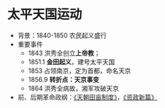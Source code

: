 # 太平天国运动

- 背景：1840-1850 农民起义盛行
- 重要事件
    - 1843 洪秀全创立**上帝教**；
    - 1851.1 **金田起义**，建号太平天国
    - 1853 占领南京，定为首都，命名天京
    - 1856.9 **转折点：天京事变**
    - 1864 洪秀全病故，湘军攻破天京
- 前、后期革命政纲：[《天朝田亩制度》](《天朝田亩制度》.md)，[《资政新篇》](《资政新篇》.md)

